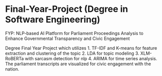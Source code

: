 # Final-Year-Project (Degree in Software Engineering)
FYP: NLP-based AI Platform for Parliament Proceedings Analysis to Enhance Governmental Transparency and Civic Engagement

Degree Final Year Project which utilizes 1. TF-IDF and K-means for feature extraction and clustering of the topic 2. LDA for topic modeling 3. XLM-RoBERTa with sarcasm detection for nlp 4. ARIMA for time series analysis. The parliament transcripts are visualized for civic engagement with the nation.
